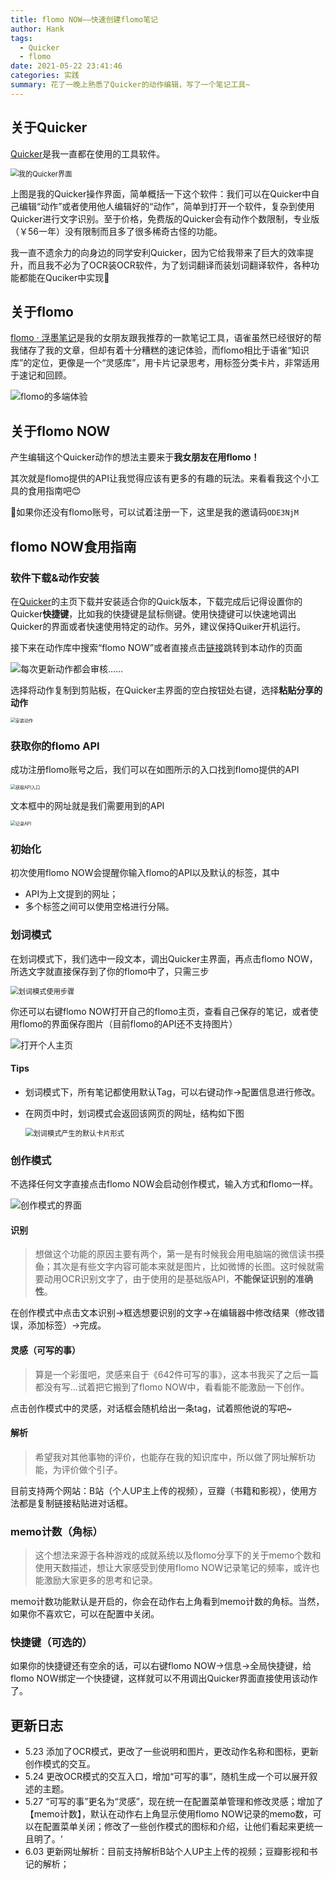 ```yaml
---
title: flomo NOW——快速创建flomo笔记
author: Hank
tags:
  - Quicker
  - flomo
date: 2021-05-22 23:41:46
categories: 实践
summary: 花了一晚上熟悉了Quicker的动作编辑，写了一个笔记工具~
---
```

## 关于Quicker
[Quicker](https://getquicker.net/)是我一直都在使用的工具软件。

<img src="https://my-picbed.oss-cn-hangzhou.aliyuncs.com/img/20210523194705.png" alt="我的Quicker界面" style="zoom:80%;" />

上图是我的Quicker操作界面，简单概括一下这个软件：我们可以在Quicker中自己编辑“动作”或者使用他人编辑好的“动作”，简单到打开一个软件，复杂到使用Quicker进行文字识别。至于价格，免费版的Quicker会有动作个数限制，专业版（￥56一年）没有限制而且多了很多稀奇古怪的功能。

我一直不遗余力的向身边的同学安利Quicker，因为它给我带来了巨大的效率提升，而且我不必为了OCR装OCR软件，为了划词翻译而装划词翻译软件，各种功能都能在Quciker中实现🤣
## 关于flomo
[flomo · 浮墨笔记](https://flomoapp.com/)是我的女朋友跟我推荐的一款笔记工具，语雀虽然已经很好的帮我储存了我的文章，但却有着十分糟糕的速记体验，而flomo相比于语雀“知识库”的定位，更像是一个“灵感库”，用卡片记录思考，用标签分类卡片，非常适用于速记和回顾。

![flomo的多端体验](https://my-picbed.oss-cn-hangzhou.aliyuncs.com/%E5%9B%BE%E7%89%87.png)

## 关于flomo NOW

产生编辑这个Quicker动作的想法主要来于**我女朋友在用flomo！**

其次就是flomo提供的API让我觉得应该有更多的有趣的玩法。来看看我这个小工具的食用指南吧😊

🎈如果你还没有flomo账号，可以试着注册一下，这里是我的邀请码`ODE3NjM`

## flomo NOW食用指南

### 软件下载&动作安装

在[Quicker](https://getquicker.net/)的主页下载并安装适合你的Quick版本，下载完成后记得设置你的Quicker**快捷键**，比如我的快捷键是鼠标侧键。使用快捷键可以快速地调出Quicker的界面或者快速使用特定的动作。另外，建议保持Quiker开机运行。

接下来在动作库中搜索“flomo NOW”或者直接点击[链接](https://getquicker.net/Sharedaction?code=d8de6a72-bc82-4c7d-32f5-08d91d10afcd&fromMyShare=true)跳转到本动作的页面

![每次更新动作都会审核……](https://my-picbed.oss-cn-hangzhou.aliyuncs.com/img/20210527104725.png)

选择将动作复制到剪贴板，在Quicker主界面的空白按钮处右键，选择**粘贴分享的动作**

<img src="https://my-picbed.oss-cn-hangzhou.aliyuncs.com/img/20210524094708.png" alt="安装动作" style="zoom:50%;" />

### 获取你的flomo API

成功注册flomo账号之后，我们可以在如图所示的入口找到flomo提供的API

<img src="https://my-picbed.oss-cn-hangzhou.aliyuncs.com/img/20210523010615.png" alt="获取API入口" style="zoom:50%;" />

文本框中的网址就是我们需要用到的API

<img src="https://my-picbed.oss-cn-hangzhou.aliyuncs.com/img/20210523010920.png" alt="记录API" style="zoom:50%;" />

### 初始化

初次使用flomo NOW会提醒你输入flomo的API以及默认的标签，其中

+ API为上文提到的网址；
+ 多个标签之间可以使用空格进行分隔。

### 划词模式

在划词模式下，我们选中一段文本，调出Quicker主界面，再点击flomo NOW，所选文字就直接保存到了你的flomo中了，只需三步

<img src="https://my-picbed.oss-cn-hangzhou.aliyuncs.com/img/20210523195843.png" alt="划词模式使用步骤" style="zoom:80%;" />

你还可以右键flomo NOW打开自己的flomo主页，查看自己保存的笔记，或者使用flomo的界面保存图片（目前flomo的API还不支持图片）

![打开个人主页](https://my-picbed.oss-cn-hangzhou.aliyuncs.com/img/20210527104920.png)

#### Tips

+ 划词模式下，所有笔记都使用默认Tag，可以右键动作→配置信息进行修改。

+ 在网页中时，划词模式会返回该网页的网址，结构如下图

  <img src="https://my-picbed.oss-cn-hangzhou.aliyuncs.com/img/20210523014521.png" alt="划词模式产生的默认卡片形式" style="zoom:80%;" />

### 创作模式

不选择任何文字直接点击flomo NOW会启动创作模式，输入方式和flomo一样。

![创作模式的界面](https://my-picbed.oss-cn-hangzhou.aliyuncs.com/image-20210603203325999.png)

#### 识别

> 想做这个功能的原因主要有两个，第一是有时候我会用电脑端的微信读书~~摸鱼~~；其次是有些文字内容可能本来就是图片，比如微博的长图。这时候就需要动用OCR识别文字了，由于使用的是基础版API，**不能保证识别的准确性**。

在创作模式中点击文本识别→框选想要识别的文字→在编辑器中修改结果（修改错误，添加标签）→完成。

#### 灵感（可写的事）

> 算是一个彩蛋吧，灵感来自于《642件可写的事》，这本书我买了之后一篇都没有写...试着把它搬到了flomo NOW中，看看能不能激励一下创作。

点击创作模式中的灵感，对话框会随机给出一条tag，试着照他说的写吧~

#### 解析

> 希望我对其他事物的评价，也能存在我的知识库中，所以做了网址解析功能，为评价做个引子。

目前支持两个网站：B站（个人UP主上传的视频），豆瓣（书籍和影视），使用方法都是复制链接粘贴进对话框。

### memo计数（角标）

> 这个想法来源于各种游戏的成就系统以及flomo分享下的关于memo个数和使用天数描述，想让大家感受到使用flomo NOW记录笔记的频率，或许也能激励大家更多的思考和记录。

memo计数功能默认是开启的，你会在动作右上角看到memo计数的角标。当然，如果你不喜欢它，可以在配置中关闭。

### 快捷键（可选的）

如果你的快捷键还有空余的话，可以右键flomo NOW→信息→全局快捷键，给flomo NOW绑定一个快捷键，这样就可以不用调出Quicker界面直接使用该动作了。

## 更新日志

+ 5.23 添加了OCR模式，更改了一些说明和图片，更改动作名称和图标，更新创作模式的交互。
+ 5.24 更改OCR模式的交互入口，增加“可写的事”，随机生成一个可以展开叙述的主题。
+ 5.27 “可写的事”更名为“灵感”，现在统一在配置菜单管理和修改灵感；增加了【memo计数】，默认在动作右上角显示使用flomo NOW记录的memo数，可以在配置菜单关闭；修改了一些创作模式的图标和介绍，让他们看起来更统一且明了。‘
+ 6.03 更新网址解析：目前支持解析B站个人UP主上传的视频；豆瓣影视和书记的解析；

